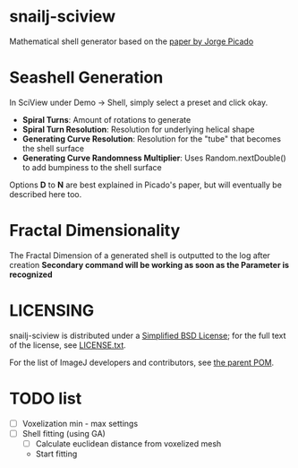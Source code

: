 # snailj-sciview
Mathematical shell generator based on the [paper by Jorge Picado](http://www.mat.uc.pt/~picado/conchas/eng/article.pdf)

# Seashell Generation
In SciView under Demo -> Shell, simply select a preset and click okay.
- __Spiral Turns__: Amount of rotations to generate
- __Spiral Turn Resolution__: Resolution for underlying helical shape
- __Generating Curve Resolution__: Resolution for the "tube" that becomes the shell surface
- __Generating Curve Randomness Multiplier__: Uses Random.nextDouble() to add bumpiness to the shell surface

Options __D__ to __N__ are best explained in Picado's paper, but will eventually be described here too.

# Fractal Dimensionality
The Fractal Dimension of a generated shell is outputted to the log after creation
__Secondary command will be working as soon as the Parameter is recognized__

# LICENSING

snailj-sciview is distributed under a
[Simplified BSD License](http://en.wikipedia.org/wiki/BSD_licenses);
for the full text of the license, see
[LICENSE.txt](https://github.com/imagej/imagej/blob/master/LICENSE.txt).

For the list of ImageJ developers and contributors, see
[the parent POM](https://github.com/imagej/pom-imagej/blob/master/pom.xml).

# TODO list
 - [ ] Voxelization min - max settings
 - [ ] Shell fitting (using GA)
   - [ ] Calculate euclidean distance from voxelized mesh
   - Start fitting
